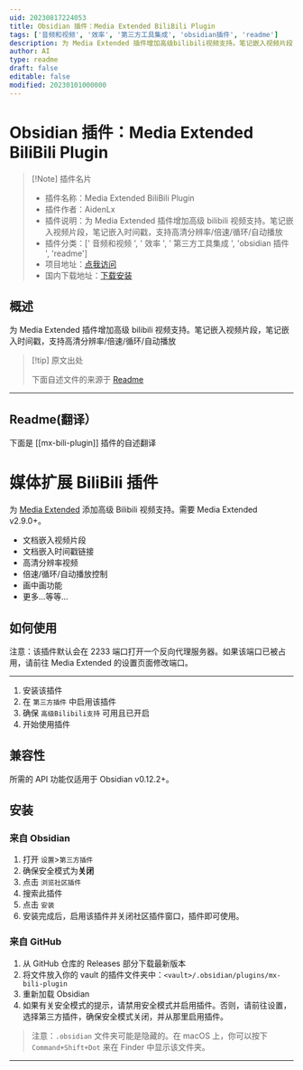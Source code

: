 ```yaml
---
uid: 20230817224053
title: Obsidian 插件：Media Extended BiliBili Plugin
tags: ['音频和视频', '效率', '第三方工具集成', 'obsidian插件', 'readme']
description: 为 Media Extended 插件增加高级bilibili视频支持。笔记嵌入视频片段，笔记嵌入时间戳，支持高清分辨率/倍速/循环/自动播放
author: AI
type: readme
draft: false
editable: false
modified: 20230101000000
---
```


# Obsidian 插件：Media Extended BiliBili Plugin

> [!Note] 插件名片
> - 插件名称：Media Extended BiliBili Plugin
> - 插件作者：AidenLx
> - 插件说明：为 Media Extended 插件增加高级 bilibili 视频支持。笔记嵌入视频片段，笔记嵌入时间戳，支持高清分辨率/倍速/循环/自动播放
> - 插件分类：[' 音频和视频 ', ' 效率 ', ' 第三方工具集成 ', 'obsidian 插件 ', 'readme']
> - 项目地址：[点我访问](https://github.com/aidenlx/mx-bili-plugin)
> - 国内下载地址：[下载安装](https://pkmer.cn/products/plugin/pluginMarket/?mx-bili-plugin)

## 概述

为 Media Extended 插件增加高级 bilibili 视频支持。笔记嵌入视频片段，笔记嵌入时间戳，支持高清分辨率/倍速/循环/自动播放

> [!tip] 原文出处
>
>下面自述文件的来源于 [Readme](https://ghproxy.net/https://raw.githubusercontent.com/aidenlx/mx-bili-plugin/master/README.md)

---

## Readme(翻译）

下面是 [[mx-bili-plugin]] 插件的自述翻译

# 媒体扩展 BiliBili 插件

为 [Media Extended](https://github.com/aidenlx/media-extended) 添加高级 Bilibili 视频支持。需要 Media Extended v2.9.0+。

- 文档嵌入视频片段
- 文档嵌入时间戳链接
- 高清分辨率视频
- 倍速/循环/自动播放控制
- 画中画功能
- 更多...等等...

## 如何使用

注意：该插件默认会在 2233 端口打开一个反向代理服务器。如果该端口已被占用，请前往 Media Extended 的设置页面修改端口。

***

1. 安装该插件
2. 在 `第三方插件` 中启用该插件
3. 确保 `高级Bilibili支持` 可用且已开启
4. 开始使用插件

## 兼容性

所需的 API 功能仅适用于 Obsidian v0.12.2+。

## 安装

### 来自 Obsidian

1. 打开 `设置`>`第三方插件`
2. 确保安全模式为**关闭**
3. 点击 `浏览社区插件`
4. 搜索此插件
5. 点击 `安装`
6. 安装完成后，启用该插件并关闭社区插件窗口，插件即可使用。

### 来自 GitHub

1. 从 GitHub 仓库的 Releases 部分下载最新版本
2. 将文件放入你的 vault 的插件文件夹中：`<vault>/.obsidian/plugins/mx-bili-plugin`
3. 重新加载 Obsidian
4. 如果有关安全模式的提示，请禁用安全模式并启用插件。否则，请前往设置，选择第三方插件，确保安全模式关闭，并从那里启用插件。

> 注意：`.obsidian` 文件夹可能是隐藏的。在 macOS 上，你可以按下 `Command+Shift+Dot` 来在 Finder 中显示该文件夹。

***



